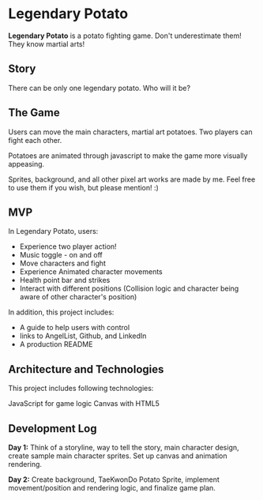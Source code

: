 # Legendary Potato

**Legendary Potato** is a potato fighting game. Don't underestimate them! They know martial arts! <br/>


## Story

There can be only one legendary potato. Who will it be?


## The Game

Users can move the main characters, martial art potatoes. Two players can fight each other.

Potatoes are animated through javascript to make the game more visually appeasing.

Sprites, background, and all other pixel art works are made by me. Feel free to use them if you wish, but please mention! :)



## MVP

In Legendary Potato, users:

* Experience two player action!
* Music toggle - on and off
* Move characters and fight
* Experience Animated character movements
* Health point bar and strikes
* Interact with different positions (Collision logic and character being aware of other character's position)

In addition, this project includes:

* A guide to help users with control
* links to AngelList, Github, and LinkedIn
* A production README


## Architecture and Technologies

This project includes following technologies:

JavaScript for game logic
Canvas with HTML5


## Development Log

**Day 1:** Think of a storyline, way to tell the story, main character design, create sample main character sprites. Set up canvas and animation rendering.



**Day 2:** Create background, TaeKwonDo Potato Sprite, implement movement/position and rendering logic, and finalize game plan.

